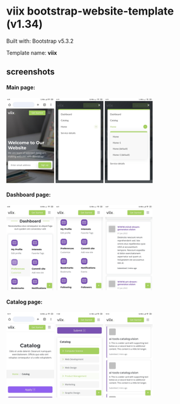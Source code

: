 # viix bootstrap-website-template (v1.34)

Built with: Bootstrap v5.3.2

Template name: **viix**

## screenshots

#### Main page:

<div align="left">
  <img src="/screenshots/screenshot-1.jpg" width="25%" height="25%" >
  <img src="/screenshots/screenshot-5.jpg" width="25%" height="25%" >
  <img src="/screenshots/screenshot-6.jpg" width="25%" height="25%" >
</div>

#### Dashboard page:

<div align="left">
  <img src="/screenshots/screenshot-2.jpg" width="25%" height="25%" >
  <img src="/screenshots/screenshot-3.jpg" width="25%" height="25%" >
  <img src="/screenshots/screenshot-4.jpg" width="25%" height="25%" >
</div>

#### Catalog page:

<div align="left">
  <img src="/screenshots/screenshot-ct-1.jpg" width="25%" height="25%" >
  <img src="/screenshots/screenshot-ct-2.jpg" width="25%" height="25%" >
  <img src="/screenshots/screenshot-ct-3.jpg" width="25%" height="25%" >
</div>
